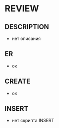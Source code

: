 REVIEW
======

DESCRIPTION
-----------
- нет описания

ER
--
- ок

CREATE
------
- ок

INSERT
------
- нет скрипта INSERT